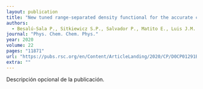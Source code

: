 ```yaml
---
layout: publication
title: "New tuned range-separated density functional for the accurate calculation of second hyperpolarizabilities"
authors:
  - Besalú-Sala P., Sitkiewicz S.P., Salvador P., Matito E., Luis J.M.
journal: "Phys. Chem. Chem. Phys."
year: 2020
volume: 22
pages: "11871"
url: "https://pubs.rsc.org/en/Content/ArticleLanding/2020/CP/D0CP01291B#!divAbstract"
extra: ""
---
```


Descripción opcional de la publicación.
